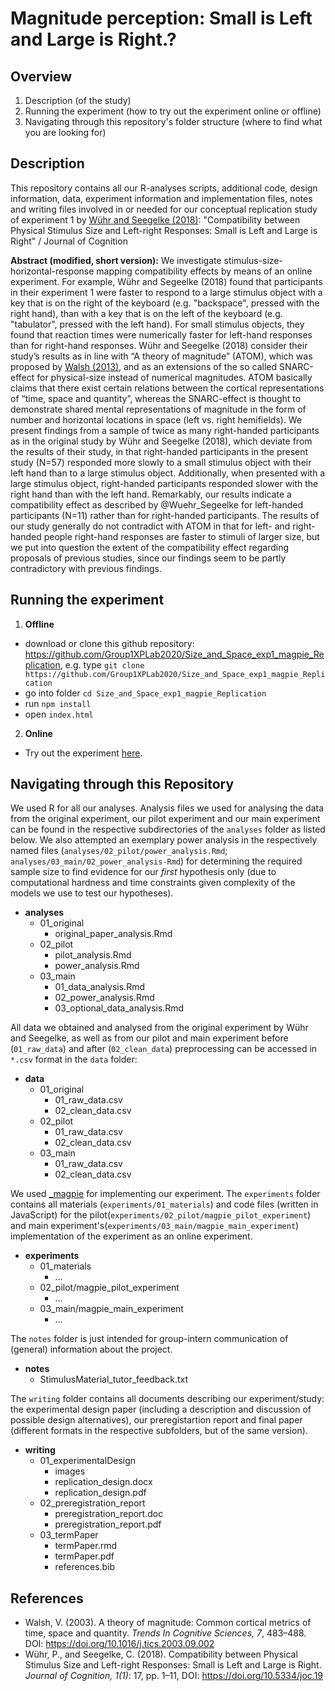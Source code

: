 # Magnitude perception: Small is Left and Large is Right.?

## Overview
1. Description (of the study)
2. Running the experiment (how to try out the experiment online or offline)
3. Navigating through this repository's folder structure (where to find what you are looking for)


## Description
This repository contains all our R-analyses scripts, additional code, design information, data, experiment information and implementation files, notes and writing files involved in or needed for our conceptual replication study of experiment 1 by [Wühr and Seegelke (2018)](https://doi.org/10.5334/joc.19): "Compatibility between Physical Stimulus Size and Left-right Responses: Small is Left and Large is Right" / Journal of Cognition

**Abstract (modified, short version):**
We investigate stimulus-size-horizontal-response mapping compatibility effects by means of an online experiment. For example, Wühr and Segeelke (2018) found that participants in their experiment 1 were faster to respond to a large stimulus object with a key that is on the right of the keyboard (e.g. "backspace", pressed with the right hand), than with a key that is on the left of the keyboard (e.g. "tabulator", pressed with the left hand). For small stimulus objects, they found that reaction times were numerically faster for left-hand responses than for right-hand responses. Wühr and Seegelke (2018) consider their study’s results as in line with “A theory of magnitude” (ATOM), which was proposed by [Walsh (2013)](https://doi.org/10.1016/j.tics.2003.09.002), and as an extensions of the so called SNARC-effect for physical-size instead of numerical magnitudes. ATOM basically claims that there exist certain relations between the cortical representations  of “time, space and quantity”, whereas the SNARC-effect is thought to demonstrate shared mental representations of magnitude in the form of number and horizontal locations in space (left vs. right hemifields). We present findings from a sample of twice as many right-handed participants as in the original study by Wühr and Seegelke (2018), which deviate from the results of their study, in that right-handed participants in the present study (N=57) responded more slowly to a small stimulus object with their left hand than to a large stimulus object. Additionally, when presented with a large stimulus object, right-handed participants responded slower with the right hand than with the left hand. Remarkably, our results indicate a compatibility effect as described by @Wuehr_Segeelke for left-handed participants (N=11) rather than for right-handed participants. The results of our study generally do not contradict with ATOM in that for left- and right-handed people right-hand responses are faster to stimuli of larger size, but we put into question the extent of the compatibility effect regarding proposals of previous studies, since our findings seem to be partly contradictory with previous findings.


## Running the experiment

1. **Offline**
  - download or clone this github repository: https://github.com/Group1XPLab2020/Size_and_Space_exp1_magpie_Replication, e.g. type `git clone https://github.com/Group1XPLab2020/Size_and_Space_exp1_magpie_Replication`
  - go into folder `cd Size_and_Space_exp1_magpie_Replication`
  - run `npm install` 
  - open `index.html`

2. **Online**
  - Try out the experiment [here](https://main-experiment-group1-xplab2020.netlify.app/).


## Navigating through this Repository
We used R for all our analyses. Analysis files we used for analysing the data from the original experiment, our pilot experiment and our main experiment can be found in the respective subdirectories of the `analyses` folder as listed below. We also attempted an exemplary power analysis in the respectively named files (`analyses/02_pilot/power_analysis.Rmd`; `analyses/03_main/02_power_analysis-Rmd`) for determining the required sample size to find evidence for our _first_ hypothesis only (due to computational hardness and time constraints given complexity of the models we use to test our hypotheses).<br>
- **analyses**
  - 01_original
    - original_paper_analysis.Rmd
  - 02_pilot
    - pilot_analysis.Rmd
    - power_analysis.Rmd
  - 03_main
    - 01_data_analysis.Rmd
    - 02_power_analysis.Rmd
    - 03_optional_data_analysis.Rmd
    
All data we obtained and analysed from the original experiment by Wühr and Seegelke, as well as from our pilot and main experiment before (`01_raw_data`) and after (`02_clean_data`) preprocessing can be accessed in `*.csv` format in the `data` folder:
- **data**
  - 01_original
    - 01_raw_data.csv
    - 02_clean_data.csv
  - 02_pilot
    - 01_raw_data.csv
    - 02_clean_data.csv
  - 03_main
    - 01_raw_data.csv
    - 02_clean_data.csv
    
We used [\_magpie](https://github.com/magpie-ea) for implementing our experiment. The `experiments` folder contains all materials (`experiments/01_materials`) and code files (written in JavaScript) for the pilot(`experiments/02_pilot/magpie_pilot_experiment`) and main experiment's(`experiments/03_main/magpie_main_experiment`) implementation of the experiment as an online experiment.
- **experiments**
  - 01_materials
    - ...
  - 02_pilot/magpie_pilot_experiment
    - ...
  - 03_main/magpie_main_experiment
    - ...

The `notes` folder is just intended for group-intern communication of (general) information about the project.
- **notes**
  - StimulusMaterial_tutor_feedback.txt
  
The `writing` folder contains all documents describing our experiment/study: the experimental design paper (including a description and discussion of possible design alternatives), our preregistartion report and final paper (different formats in the respective subfolders, but of the same version).
- **writing**
  - 01_experimentalDesign
    - images
    - replication_design.docx
    - replication_design.pdf
  - 02_preregistration_report
    - preregistration_report.doc
    - preregistration_report.pdf
  - 03_termPaper
    - termPaper.rmd
    - termPaper.pdf
    - references.bib
    
## References

- Walsh, V. (2003). A theory of magnitude: Common cortical metrics of time, space and quantity. *Trends In Cognitive Sciences, 7*, 483–488. DOI: https://doi.org/10.1016/j.tics.2003.09.002 
- Wühr, P., and Seegelke, C. (2018). Compatibility between Physical Stimulus Size and Left-right Responses: Small is Left and Large is Right. *Journal of Cognition, 1(1)*: 17, pp. 1–11, DOI: https://doi.org/10.5334/joc.19

